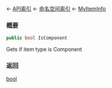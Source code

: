 ← [API索引](Api-Index) ← [命名空间索引](Namespace-Index) ← [MyItemInfo](VRage.Game.ModAPI.Ingame.MyItemInfo)

### 概要

```csharp
public bool IsComponent
```

Gets if item type is Component

### 返回

[bool](https://docs.microsoft.com/en-us/dotnet/api/System.Boolean?view=netframework-4.6)

